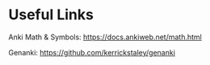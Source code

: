 # Useful Links

Anki Math & Symbols: <https://docs.ankiweb.net/math.html>

Genanki: <https://github.com/kerrickstaley/genanki>
